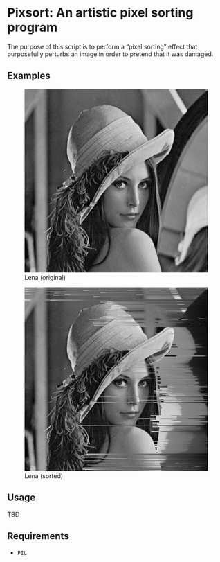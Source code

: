 Pixsort: An artistic pixel sorting program
==========================================

The purpose of this script is to perform a &ldquo;pixel sorting&rdquo;
effect that purposefully perturbs an image in order to pretend that it
was damaged.

Examples
--------

<figure>
  <img src="Images/Lena_small.jpg" alt="Lena (original)" />
  <figcaption>Lena (original)</figcaption>
</figure>

<figure>
  <img src="Images/Lena_small_sorted.jpg" alt="Lena (sorted)" />
  <figcaption>Lena (sorted)</figcaption>
</figure>

Usage
-----

TBD

Requirements
------------

- `PIL`
